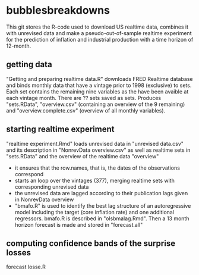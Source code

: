 # bubblesbreakdowns
This git stores the R-code used to download US realtime data, combines it with unrevised data and make a pseudo-out-of-sample
realtime experiment for the prediction of inflation and industrial production with a time horizon of 12-month.

## getting data
"Getting and preparing realtime data.R" downloads FRED Realtime database and binds monthly data that have a vintage prior to
1998 (exclusive) to sets. Each set contains the remaining nine variables as the have been avaible at each vintage month. 
There are ?? sets saved as sets. Produces "sets.RData", "overview.csv" (containing an overview of the 9 remaining) and "overview.complete.csv" (overview of all monthly variables).

## starting realtime experiment
"realtime experiment.Rmd" loads unrevised data in "unrevised data.csv" and its description in "NonrevData overview.csv" as well as realtime sets in "sets.RData" and the overview of the realtime data "overview"
- it ensures that the row.names, that is, the dates of the observations correspond
- starts an loop over the vintages (377), merging realtime sets with corresponding unrevised data
- the unrevised data are lagged according to their publication lags given in NonrevData overview
- "bmafo.R" is used to identify the best lag structure of an autoregressive model including the target (core inflation rate) and one additional regressors. bmafo.R is described in "olsbmalag.Rmd". Then a 13 month horizon forecast is made and stored in "forecast.all"

## computing confidence bands of the surprise losses
forecast losse.R